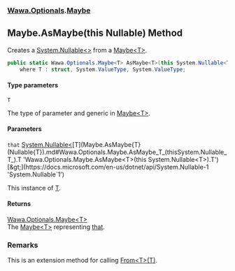 ### [Wawa.Optionals](Wawa.Optionals.md 'Wawa.Optionals').[Maybe](Maybe.md 'Wawa.Optionals.Maybe')

## Maybe.AsMaybe<T>(this Nullable<T>) Method

Creates a [System.Nullable&lt;&gt;](https://docs.microsoft.com/en-us/dotnet/api/System.Nullable-1 'System.Nullable`1') from a [Maybe&lt;T&gt;](Maybe{T}.md 'Wawa.Optionals.Maybe<T>').

```csharp
public static Wawa.Optionals.Maybe<T> AsMaybe<T>(this System.Nullable<T> that)
    where T : struct, System.ValueType, System.ValueType;
```
#### Type parameters

<a name='Wawa.Optionals.Maybe.AsMaybe_T_(thisSystem.Nullable_T_).T'></a>

`T`

The type of parameter and generic in [Maybe&lt;T&gt;](Maybe{T}.md 'Wawa.Optionals.Maybe<T>').
#### Parameters

<a name='Wawa.Optionals.Maybe.AsMaybe_T_(thisSystem.Nullable_T_).that'></a>

`that` [System.Nullable&lt;](https://docs.microsoft.com/en-us/dotnet/api/System.Nullable-1 'System.Nullable`1')[T](Maybe.AsMaybe{T}(Nullable{T}).md#Wawa.Optionals.Maybe.AsMaybe_T_(thisSystem.Nullable_T_).T 'Wawa.Optionals.Maybe.AsMaybe<T>(this System.Nullable<T>).T')[&gt;](https://docs.microsoft.com/en-us/dotnet/api/System.Nullable-1 'System.Nullable`1')

This instance of [T](Maybe.AsMaybe{T}(Nullable{T}).md#Wawa.Optionals.Maybe.AsMaybe_T_(thisSystem.Nullable_T_).T 'Wawa.Optionals.Maybe.AsMaybe<T>(this System.Nullable<T>).T').

#### Returns
[Wawa.Optionals.Maybe&lt;](Maybe{T}.md 'Wawa.Optionals.Maybe<T>')[T](Maybe.AsMaybe{T}(Nullable{T}).md#Wawa.Optionals.Maybe.AsMaybe_T_(thisSystem.Nullable_T_).T 'Wawa.Optionals.Maybe.AsMaybe<T>(this System.Nullable<T>).T')[&gt;](Maybe{T}.md 'Wawa.Optionals.Maybe<T>')  
The [Maybe&lt;T&gt;](Maybe{T}.md 'Wawa.Optionals.Maybe<T>') representing [that](Maybe.AsMaybe{T}(Nullable{T}).md#Wawa.Optionals.Maybe.AsMaybe_T_(thisSystem.Nullable_T_).that 'Wawa.Optionals.Maybe.AsMaybe<T>(this System.Nullable<T>).that').

### Remarks
  
This is an extension method for calling [From&lt;T&gt;(T)](Maybe.From{T}(T).md 'Wawa.Optionals.Maybe.From<T>(T)').